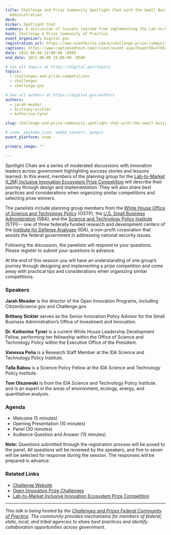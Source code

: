 ```yaml
---
title: Challenge and Prize Community Spotlight Chat with the Small Business
  Administration
deck: 
kicker: Spotlight Chat
summary: A discussion of lessons learned from implementing the Lab-to-Market (L2M) Inclusive Innovation Ecosystem prize competition with members of the prize planning committee, including the White House Office of Science and Technology Policy (OSTP), the U.S. Small Business Administration (SBA), and the Science and Technology Policy Institute (STPI)-- one of three federally funded research and development centers of the Institute for Defense Analyses (IDA), a non-profit corporation that assists the federal government in addressing national security issues.
host: Challenge & Prize Community of Practice
event_organizer: Digital.gov
registration_url: https://www.eventbrite.com/e/challenge-prize-community-spotlight-chat-registration-156270187337
captions: https://www.captionedtext.com/client/event.aspx?EventID=4795465&CustomerID=321
date: 2021-06-08 14:00:00 -0500
end_date: 2021-06-08 15:00:00 -0500

# See all topics at https://digital.gov/topics
topics:
  - challenges-and-prize-competitions
  - challenges
  - challenge-gov

# See all authors at https://digital.gov/authors
authors:
  - jarah-meador
  - brittany-sickler
  - katherine-tyner

slug: challenge-and-prize-community-spotlight-chat-with-the-small-business-administration

# zoom, youtube_live, adobe_connect, google
event_platform: zoom

primary_image: ""

---
```


Spotlight Chats are a series of moderated discussions with innovation leaders across government highlighting success stories and lessons learned. In this event, members of the planning group for the [Lab-to-Market (L2M) Inclusive Innovation Ecosystem Prize Competition](https://www.sbir.gov/l2m) will describe their journey through design and implementation. They will also share best practices and considerations when organizing similar competitions and selecting prize winners. 

The panelists include planning group members from the [White House Office of Science and Technology Policy](https://www.whitehouse.gov/ostp/) (OSTP), the [U.S. Small Business Administration](https://www.sba.gov/) (SBA), and the [Science and Technology Policy Institute](https://www.ida.org/en/ida-ffrdcs/science-and-technology-policy-institute) (STPI)-- one of three federally funded research and development centers of the [Institute for Defense Analyses](https://www.ida.org/) (IDA), a non-profit corporation that assists the federal government in addressing national security issues.

Following the discussion, the panelists will respond to your questions. Please register to submit your questions in advance.

At the end of this session you will have an understanding of one group’s journey through designing and implementing a prize competition and come away with practical tips and considerations when organizing similar competitions.

### Speakers

**Jarah Meador** is the director of the Open Innovation Programs, including CitizenScience.gov and Challenge.gov.

**Brittany Sickler** serves as the Senior Innovation Policy Advisor for the Small Business Administration’s Office of Investment and Innovation.

**Dr. Katherine Tyner** is a current White House Leadership Development Fellow, performing her fellowship within the Office of Science and Technology Policy within the Executive Office of the President.

**Vanessa Peña** is a Research Staff Member at the IDA Science and Technology Policy Institute.

**Talla Babou** is a Science Policy Fellow at the IDA Science and Technology Policy Institute.

**Tom Olszewski** is from the IDA Science and Technology Policy Institute. and is an expert in the areas of environment, ecology, energy, and quantitative analysis.

### Agenda

* Welcome (5 minutes)
* Opening Presentation (10 minutes)
* Panel (30 minutes)
* Audience Question and Answer (15 minutes)

**Note:** Questions submitted through the registration process will be posed to the panel. All questions will be reviewed by the speakers, and five to seven will be selected for response during the session. The responses will be prepared in advance.

### Related Links

* [Challenge Website](https://www.challenge.gov/)
* [Open Innovation Prize Challenges](https://www.nist.gov/ctl/pscr/open-innovation-prize-challenges)
* [Lab-to-Market Inclusive Innovation Ecosystem Prize Competition](https://www.sbir.gov/l2m)

- - -

*This talk is being hosted by the [Challenges and Prizes Federal Community of Practice](https://digital.gov/communities/challenges-prizes/). The community provides mechanisms for members of federal, state, local, and tribal agencies to share best practices and identify collaboration opportunities across government.*
